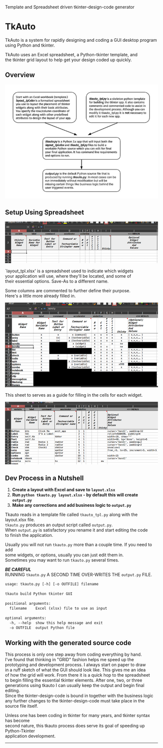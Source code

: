 Template and Spreadsheet driven tkinter-design-code generator

# TkAuto

TkAuto is a system for rapidly designing and coding a GUI desktop
program using Python and tkinter.  

TkAuto uses an Excel spreadsheet, a Python-tkinter template, and  
the tkinter grid layout to help get your design coded up quickly.


## Overview

![overview](images/tkauto.jpg)
 

## Setup Using Spreadsheet

![Spreadsheet](images/layout1.png)

`layout_tpl.xlsx' is a spreadsheet used to indicate which widgets  
your application will use, where they'll be located, and some of  
their essential options. Save-As to a different name.

Some columns are commented to further define their purpose.  
Here's a little more already filled in.  

![Spreadsheet](images/layout3.png)

This sheet to serves as a guide for filling in the cells for each widget.

![Spreadsheet](images/layout2.png)


## Dev Process in a Nutshell
1. **Create a layout with Excel and save to `layout.xlsx`**  
2. **Run `python tkauto.py layout.xlsx` - by default this will create `output.py`**  
3. **Make any corrections and add business logic to `output.py`**

Tkauto reads in a template file called `tkauto_tpl.py` along with the layout.xlsx file.  
`tkauto.py` produces an output script called `output.py`.  
When `output.py` is satisfactory you rename it and start editing the code  
to finish the application.  

Usually you will not run `tkauto.py` more than a couple time. If you need to add  
some widgets, or options, usually you can just edit them in.  
Sometimes you may want to run `tkauto.py` several times.  

**_BE CAREFUL_**  
  RUNNING `tkauto.py` A SECOND TIME OVER-WRITES THE `output.py` FILE.  

```
usage: tkauto.py [-h] [-o OUTFILE] filename

tkauto build Python tkinter GUI

positional arguments:
  filename    Excel (xlsx) file to use as input

optional arguments:
  -h, --help  show this help message and exit
  -o OUTFILE  output Python file

```

## Working with the generated source code

This process is only one step away from coding everything by hand.  
I've found that thinking in "GRID" fashion helps me speed up the  
prototyping and development process. I always start on paper to draw  
in a ruff sketch of what the GUI should look like. This gives me an idea  
of how the grid will work. From there it is a quick hop to the spreadsheet  
to begin filling the essential tkinter elements. After one, two, or three  
generations using tkauto I can usually keep the output and begin final editing.  
Since the tkinter-design-code is bound in together with the business logic  
any further changes to the tkinter-design-code must take place in the source file itself.

Unless one has been coding in tkinter for many years, and tkinter syntax has become  
second nature, this tkauto process does serve its goal of speeding up Python-Tkinter  
application development.  

---


